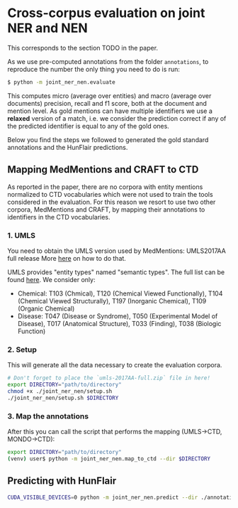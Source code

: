 # Cross-corpus evaluation on joint NER and NEN 

This corresponds to the section TODO in the paper.

As we use pre-computed annotations from the folder `annotations`, 
to reproduce the number the only thing you need to do is run:

```bash
$ python -m joint_ner_nen.evaluate 
```

This computes micro (average over entities) and macro (average over documents) precision, recall and f1 score,
both at the document and mention level. As gold mentions can have multiple identifiers we use a **relaxed** version of a match,
i.e. we consider the prediction correct if any of the predicted identifier is equal to any of the gold ones.

Below you find the steps we followed to generated the gold standard annotations and the HunFlair predictions.

## Mapping MedMentions and CRAFT to CTD

As reported in the paper, there are no corpora with entity mentions normalized to CTD vocabularies which were not used to train the tools considered in the evaluation. 
For this reason we resort to use two other corpora, MedMentions and CRAFT, by mapping their annotations to identifiers in the CTD vocabularies.

### 1. UMLS

You need to obtain the UMLS version used by MedMentions: UMLS2017AA full release
More [here](https://www.nlm.nih.gov/research/umls/index.html) on how to do that.

UMLS provides "entity types" named "semantic types".
The full list can be found [here](https://lhncbc.nlm.nih.gov/ii/tools/MetaMap/documentation/SemanticTypesAndGroups.html).
We consider only:
- Chemical: T103 (Chmical), T120 (Chemical Viewed Functionally), T104 (Chemical Viewed Structurally), T197 (Inorganic Chemical), T109 (Organic Chemical)
- Disease: T047 (Disease or Syndrome), T050 (Experimental Model of Disease), T017 (Anatomical Structure), T033 (Finding), T038 (Biologic Function)

### 2. Setup

This will generate all the data necessary to create the evaluation corpora.

```bash
# Don't forget to place the `umls-2017AA-full.zip` file in here!
export DIRECTORY="path/to/directory"
chmod +x ./joint_ner_nen/setup.sh
./joint_ner_nen/setup.sh $DIRECTORY
```

### 3. Map the annotations

After this you can call the script that performs the mapping (UMLS->CTD, MONDO->CTD):

```bash
export DIRECTORY="path/to/directory"
(venv) user$ python -m joint_ner_nen.map_to_ctd --dir $DIRECTORY
```

## Predicting with HunFlair 

```bash
CUDA_VISIBLE_DEVICES=0 python -m joint_ner_nen.predict --dir ./annotations --batch_size 1000 
```
